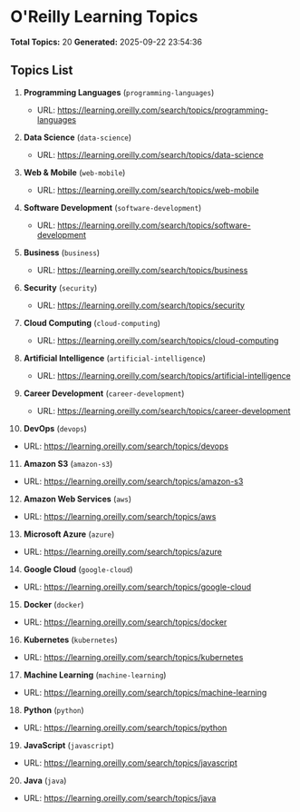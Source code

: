 # O'Reilly Learning Topics

**Total Topics:** 20
**Generated:** 2025-09-22 23:54:36

## Topics List

1. **Programming Languages** (`programming-languages`)
   - URL: https://learning.oreilly.com/search/topics/programming-languages

2. **Data Science** (`data-science`)
   - URL: https://learning.oreilly.com/search/topics/data-science

3. **Web & Mobile** (`web-mobile`)
   - URL: https://learning.oreilly.com/search/topics/web-mobile

4. **Software Development** (`software-development`)
   - URL: https://learning.oreilly.com/search/topics/software-development

5. **Business** (`business`)
   - URL: https://learning.oreilly.com/search/topics/business

6. **Security** (`security`)
   - URL: https://learning.oreilly.com/search/topics/security

7. **Cloud Computing** (`cloud-computing`)
   - URL: https://learning.oreilly.com/search/topics/cloud-computing

8. **Artificial Intelligence** (`artificial-intelligence`)
   - URL: https://learning.oreilly.com/search/topics/artificial-intelligence

9. **Career Development** (`career-development`)
   - URL: https://learning.oreilly.com/search/topics/career-development

10. **DevOps** (`devops`)
   - URL: https://learning.oreilly.com/search/topics/devops

11. **Amazon S3** (`amazon-s3`)
   - URL: https://learning.oreilly.com/search/topics/amazon-s3

12. **Amazon Web Services** (`aws`)
   - URL: https://learning.oreilly.com/search/topics/aws

13. **Microsoft Azure** (`azure`)
   - URL: https://learning.oreilly.com/search/topics/azure

14. **Google Cloud** (`google-cloud`)
   - URL: https://learning.oreilly.com/search/topics/google-cloud

15. **Docker** (`docker`)
   - URL: https://learning.oreilly.com/search/topics/docker

16. **Kubernetes** (`kubernetes`)
   - URL: https://learning.oreilly.com/search/topics/kubernetes

17. **Machine Learning** (`machine-learning`)
   - URL: https://learning.oreilly.com/search/topics/machine-learning

18. **Python** (`python`)
   - URL: https://learning.oreilly.com/search/topics/python

19. **JavaScript** (`javascript`)
   - URL: https://learning.oreilly.com/search/topics/javascript

20. **Java** (`java`)
   - URL: https://learning.oreilly.com/search/topics/java

